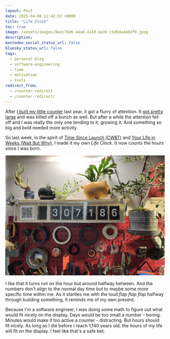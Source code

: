 ```yaml
---
layout: Post
date: 2025-04-08 12:42:53 +0000
title: "Life Clock"
toc: true
image: /assets/images/8eec76d6-a4a6-414d-aa3b-c5d6da4404f0.jpeg
description: 
mastodon_social_status_url: false
bluesky_status_url: false
tags:
  - personal-blog
  - software-engineering
  - time
  - motivation
  - tools
redirect_from:
  - /counter-redirect
  - /counter-redirect/
---
```



After [I built my little counter](https://www.joshbeckman.org/blog/breathing-life-into-my-little-counter) last year, it got a flurry of attention. It [got pretty large](https://www.joshbeckman.org/replies/113703362386236392) and was killed off a bunch as well. But after a while the attention fell off and I was really the only one tending to it, growing it. And something so big and bold needed more activity.

So last week, in the spirit of [Time Since Launch (CW&T)](https://cwandt.com/products/time-since-launch?variant=19682206089275) and [Your Life in Weeks (Wait But Why)](https://waitbutwhy.com/2014/05/life-weeks.html), I made it my own *Life Clock*. It now counts the hours since I was born.

![life clock in my studio](/assets/images/8eec76d6-a4a6-414d-aa3b-c5d6da4404f0.jpeg)

I like that it turns not on the hour but around halfway between. And the numbers don't align to the normal day time but to maybe some more specific time within me. As it startles me with the loud *flap flap flap* halfway through building something, it reminds me of my own present.

Because I'm a software engineer, I was doing some math to figure out what would fit nicely on the display. Days would be too small a number - boring. Minutes would make it too active a counter - distracting. But hours should fit nicely. As long as I die before I reach 1,140 years old, the hours of my life will fit on the display. I feel like that's a safe bet.

